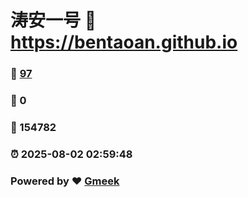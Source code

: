 # 涛安一号 :link: https://bentaoan.github.io 
### :page_facing_up: [97](https://bentaoan.github.io/tag.html) 
### :speech_balloon: 0 
### :hibiscus: 154782 
### :alarm_clock: 2025-08-02 02:59:48 
### Powered by :heart: [Gmeek](https://github.com/Meekdai/Gmeek)
